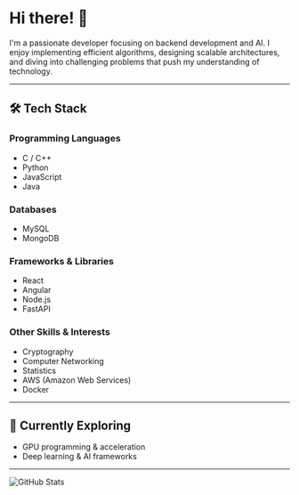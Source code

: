 # Hi there! 👋

I'm a passionate developer focusing on backend development and AI. I enjoy implementing efficient algorithms, designing scalable architectures, and diving into challenging problems that push my understanding of technology.

---

## 🛠️ Tech Stack

### Programming Languages
- C / C++
- Python
- JavaScript
- Java

### Databases
- MySQL
- MongoDB

### Frameworks & Libraries
- React
- Angular
- Node.js
- FastAPI

### Other Skills & Interests
- Cryptography
- Computer Networking
- Statistics
- AWS (Amazon Web Services)
- Docker

---

## 🚀 Currently Exploring
- GPU programming & acceleration
- Deep learning & AI frameworks

---

![GitHub Stats](https://github-readme-stats.vercel.app/api?username=zakaneki&show_icons=true&hide_title=true)
